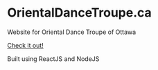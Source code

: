 # OrientalDanceTroupe.ca
Website for Oriental Dance Troupe of Ottawa

[Check it out!](http://www.OrientalDanceTroupe.ca)

Built using ReactJS and NodeJS
